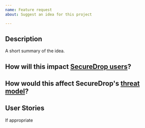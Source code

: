 ```yaml
---
name: Feature request
about: Suggest an idea for this project

---
```

## Description

A short summary of the idea.

## How will this impact [SecureDrop users](https://github.com/freedomofpress/securedrop-ux/wiki/Users)?
<!-- How do you feel this change might impact SecureDrop's usability, accessibility, or usefulness—and specifically, for which users? Has anecdotal feedback from users influenced this change? Does evidence exist from user research to support this idea? Could design or user research efforts be helpful to support a change? -->

## How would this affect SecureDrop's [threat model](https://docs.securedrop.org/en/stable/threat_model/threat_model.html)?
<!-- Would this change create new risks for sources, journalists, or administrators? Would it mitigate existing risks? -->

## User Stories
<!-- “As a [role], I [want to], [so that].” -->

If appropriate

